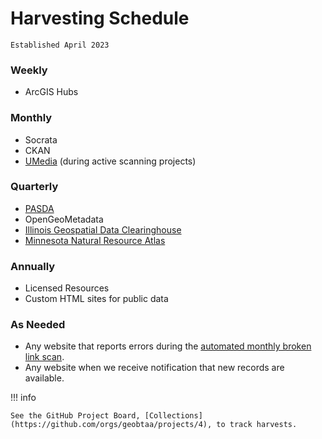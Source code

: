 # Harvesting Schedule

`Established April 2023`

### Weekly

* ArcGIS Hubs

### Monthly

* Socrata
* CKAN
* [UMedia](https://geo.btaa.org/catalog/05d-01) (during active scanning projects)

### Quarterly

* [PASDA](https://geo.btaa.org/catalog/08a-01)
* OpenGeoMetadata
* [Illinois Geospatial Data Clearinghouse](https://geo.btaa.org/catalog/02a-01)
* [Minnesota Natural Resource Atlas](https://geo.btaa.org/catalog/05d-11)

### Annually

* Licensed Resources
* Custom HTML sites for public data

### As Needed

* Any website that reports errors during the [automated monthly broken link scan](https://github.com/geobtaa/geoportal/wiki/Monthly-URI-Testing).
* Any website when we receive notification that new records are available. 

!!! info

	See the GitHub Project Board, [Collections](https://github.com/orgs/geobtaa/projects/4), to track harvests.


